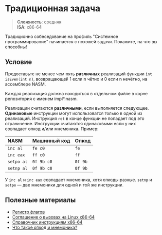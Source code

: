 # Традиционная задача

> **Сложность**: средняя  
> **ISA**: x86-64

Традиционно собеседование на профиль "Системное программирование" начинается с
похожей задачи. Покажите, на что вы способны!

## Условие

Предоставьте не менее чем пять **различных** реализаций функции
`int isEven(int n)`, возвращающей 1 если n чётно и 0 если n нечётно, на
ассемблере NASM.

Каждая реализация должна находиться в отдельном файле в корне репозитория с
именем impl\*.nasm.

Реализации считаются **различными**, если выполняется следующее. **Одинаковые**
инструкции могут использоватся только в одной из реализаций. Инструкция `ret` в
конце функции не попадает под это ограничение. Инструкции считаются одинаковыми
если у них совпадает опкод и/или мнемоника. Пример:

| NASM       | Машинный код | Опкод   |
| :--------- | :----------- | :------ |
| `inc al`   | `fe c0`      | `fe`    |
| `inc eax`  | `ff c0`      | `ff`    |
| `setpo al` | `0f 9b c0`   | `0f 9b` |
| `setnp al` | `0f 9b c0`   | `0f 9b` |

У `inc al` и `inc eax` совпадает мнемоника, хотя опкоды разные. `setnp` и
`setpo` — ­две мнемоники для одной и той же инструкции.

## Полезные материалы

- [Регистр флагов](https://en.wikipedia.org/wiki/FLAGS_register)
- [Соглашение о вызовах на Linux x86-64](https://en.wikipedia.org/wiki/X86_calling_conventions#System_V_AMD64_ABI)
- [Справочник инструкциям x86-64](https://www.felixcloutier.com/x86/)
- [Что такое опкод и мнемоника?](https://stackoverflow.com/questions/17638888/difference-between-opcode-byte-code-mnemonics-machine-code-and-assembly)
